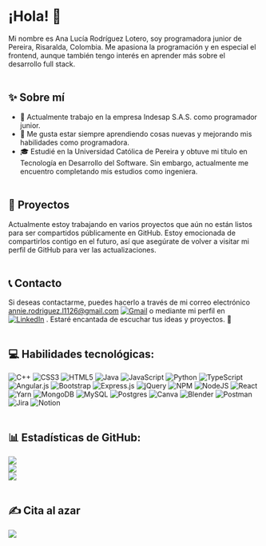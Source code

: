 # ¡Hola! 👋
Mi nombre es Ana Lucía Rodríguez Lotero, soy programadora junior de Pereira, Risaralda, Colombia.
Me apasiona la programación y en especial el frontend, aunque también tengo interés en aprender más sobre el desarrollo full stack.<br><br>

## ✨ **Sobre mí**
- 💼 Actualmente trabajo en la empresa Indesap S.A.S. como programador junior.
- 🌱 Me gusta estar siempre aprendiendo cosas nuevas y mejorando mis habilidades como programadora.
- 🎓 Estudié en la Universidad Católica de Pereira y obtuve mi título en Tecnología en Desarrollo del Software. Sin embargo, actualmente me encuentro completando mis estudios como ingeniera.<br><br>

## 🚀 **Proyectos**

Actualmente estoy trabajando en varios proyectos que aún no están listos para ser compartidos públicamente en GitHub. Estoy emocionada de compartirlos contigo en el futuro, así que asegúrate de volver a visitar mi perfil de GitHub para ver las actualizaciones.<br><br>

## 📞 **Contacto**

Si deseas contactarme, puedes hacerlo a través de mi correo electrónico annie.rodriguez.l1126@gmail.com [![Gmail](https://img.shields.io/badge/Gmail-D14836.svg?logo=gmail&logoColor=white)](https://mail.google.com/mail/u/2/?ogbl#inbox?compose=new) o mediante mi perfil en [![LinkedIn](https://img.shields.io/badge/LinkedIn-%230077B5.svg?logo=linkedin&logoColor=white)](https://linkedin.com/in/https://www.linkedin.com/in/analucíarodríguezlotero/) . Estaré encantada de escuchar tus ideas y proyectos. 🤝<br><br>

## 💻 Habilidades tecnológicas:

![C++](https://img.shields.io/badge/c++-%2300599C.svg?style=flat&logo=c%2B%2B&logoColor=white) ![CSS3](https://img.shields.io/badge/css3-%231572B6.svg?style=flat&logo=css3&logoColor=white) ![HTML5](https://img.shields.io/badge/html5-%23E34F26.svg?style=flat&logo=html5&logoColor=white) ![Java](https://img.shields.io/badge/java-%23ED8B00.svg?style=flat&logo=java&logoColor=white) ![JavaScript](https://img.shields.io/badge/javascript-%23323330.svg?style=flat&logo=javascript&logoColor=%23F7DF1E) ![Python](https://img.shields.io/badge/python-3670A0?style=flat&logo=python&logoColor=ffdd54) ![TypeScript](https://img.shields.io/badge/typescript-%23007ACC.svg?style=flat&logo=typescript&logoColor=white) ![Angular.js](https://img.shields.io/badge/angular.js-%23E23237.svg?style=flat&logo=angularjs&logoColor=white) ![Bootstrap](https://img.shields.io/badge/bootstrap-%23563D7C.svg?style=flat&logo=bootstrap&logoColor=white) ![Express.js](https://img.shields.io/badge/express.js-%23404d59.svg?style=flat&logo=express&logoColor=%2361DAFB) ![jQuery](https://img.shields.io/badge/jquery-%230769AD.svg?style=flat&logo=jquery&logoColor=white) ![NPM](https://img.shields.io/badge/NPM-%23000000.svg?style=flat&logo=npm&logoColor=white) ![NodeJS](https://img.shields.io/badge/node.js-6DA55F?style=flat&logo=node.js&logoColor=white) ![React](https://img.shields.io/badge/react-%2320232a.svg?style=flat&logo=react&logoColor=%2361DAFB) ![Yarn](https://img.shields.io/badge/yarn-%232C8EBB.svg?style=flat&logo=yarn&logoColor=white) ![MongoDB](https://img.shields.io/badge/MongoDB-%234ea94b.svg?style=flat&logo=mongodb&logoColor=white) ![MySQL](https://img.shields.io/badge/mysql-%2300f.svg?style=flat&logo=mysql&logoColor=white) ![Postgres](https://img.shields.io/badge/postgres-%23316192.svg?style=flat&logo=postgresql&logoColor=white) ![Canva](https://img.shields.io/badge/Canva-%2300C4CC.svg?style=flat&logo=Canva&logoColor=white) ![Blender](https://img.shields.io/badge/blender-%23F5792A.svg?style=flat&logo=blender&logoColor=white) ![Postman](https://img.shields.io/badge/Postman-FF6C37?style=flat&logo=postman&logoColor=white) ![Jira](https://img.shields.io/badge/jira-%230A0FFF.svg?style=flat&logo=jira&logoColor=white) ![Notion](https://img.shields.io/badge/Notion-%23000000.svg?style=flat&logo=notion&logoColor=white)<br><br>

## 📊 Estadísticas de GitHub:
![](https://github-readme-stats.vercel.app/api?username=AnaRodriguezL&theme=dark&hide_border=true&include_all_commits=true&count_private=true)<br/>
![](https://github-readme-streak-stats.herokuapp.com/?user=AnaRodriguezL&theme=dark&hide_border=true)<br/>
![](https://github-readme-stats.vercel.app/api/top-langs/?username=AnaRodriguezL&theme=dark&hide_border=true&include_all_commits=true&count_private=true&layout=compact)<br/><br/>

## ✍️ Cita al azar
![](https://quotes-github-readme.vercel.app/api?type=horizontal&theme=gruvbox)
